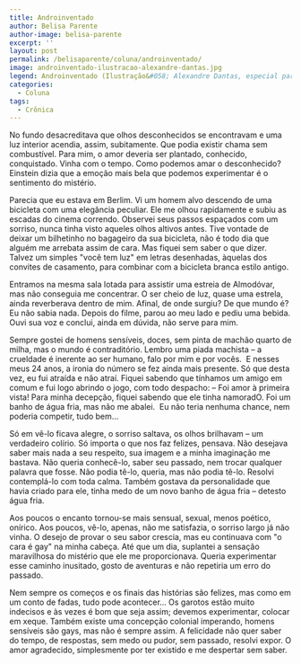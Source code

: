 ```yaml
---
title: Androinventado
author: Belisa Parente
author-image: belisa-parente
excerpt: ''
layout: post
permalink: /belisaparente/coluna/androinventado/
image: androinventado-ilustracao-alexandre-dantas.jpg
legend: Androinventado (Ilustração&#058; Alexandre Dantas, especial para a Revista Žena)
categories:
  - Coluna
tags:
  - Crônica
---
```

No fundo desacreditava que olhos desconhecidos se encontravam e uma luz interior acendia, assim, subitamente. Que podia existir chama sem combustível. Para mim, o amor deveria ser plantado, conhecido, conquistado. Vinha com o tempo. Como podemos amar o desconhecido? Einstein dizia que a emoção mais bela que podemos experimentar é o sentimento do mistério.

Parecia que eu estava em Berlim. Vi um homem alvo descendo de uma bicicleta com uma elegância peculiar. Ele me olhou rapidamente e subiu as escadas do cinema correndo. Observei seus passos espaçados com um sorriso, nunca tinha visto aqueles olhos altivos antes. Tive vontade de deixar um bilhetinho no bagageiro da sua bicicleta, não é todo dia que alguém me arrebata assim de cara. Mas fiquei sem saber o que dizer. Talvez um simples "você tem luz" em letras desenhadas, àquelas dos convites de casamento, para combinar com a bicicleta branca estilo antigo.

Entramos na mesma sala lotada para assistir uma estreia de Almodóvar, mas não conseguia me concentrar. O ser cheio de luz, quase uma estrela, ainda reverberava dentro de mim. Afinal, de onde surgiu? De que mundo é? Eu não sabia nada. Depois do filme, parou ao meu lado e pediu uma bebida. Ouvi sua voz e conclui, ainda em dúvida, não serve para mim.

Sempre gostei de homens sensíveis, doces, sem pinta de machão quarto de milha, mas o mundo é contraditório. Lembro uma piada machista – a crueldade é inerente ao ser humano, falo por mim e por vocês.  E nesses meus 24 anos, a ironia do número se fez ainda mais presente. Só que desta vez, eu fui atraída e não atraí. Fiquei sabendo que tínhamos um amigo em comum e fui logo abrindo o jogo, com todo despacho: – Foi amor à primeira vista! Para minha decepção, fiquei sabendo que ele tinha namoradO. Foi um banho de água fria, mas não me abalei.  Eu não teria nenhuma chance, nem poderia competir, tudo bem…

Só em vê-lo ficava alegre, o sorriso saltava, os olhos brilhavam – um verdadeiro colírio. Só importa o que nos faz felizes, pensava. Não desejava saber mais nada a seu respeito, sua imagem e a minha imaginação me bastava. Não queria conhecê-lo, saber seu passado, nem trocar qualquer palavra que fosse. Não podia tê-lo, queria, mas não podia tê-lo. Resolvi contemplá-lo com toda calma. Também gostava da personalidade que havia criado para ele, tinha medo de um novo banho de água fria &#8211; detesto água fria.

Aos poucos o encanto tornou-se mais sensual, sexual, menos poético, onírico. Aos poucos, vê-lo, apenas, não me satisfazia, o sorriso largo já não vinha. O desejo de provar o seu sabor crescia, mas eu continuava com "o cara é gay" na minha cabeça. Até que um dia, suplantei a sensação maravilhosa do mistério que ele me proporcionava. Queria experimentar esse caminho inusitado, gosto de aventuras e não repetiria um erro do passado.

Nem sempre os começos e os finais das histórias são felizes, mas como em um conto de fadas, tudo pode acontecer… Os garotos estão muito indecisos e às vezes é bom que seja assim; devemos experimentar, colocar em xeque. Também existe uma concepção colonial imperando, homens sensíveis são gays, mas não é sempre assim. A felicidade não quer saber do tempo, de respostas, sem medo ou pudor, sem passado, resolvi expor. O amor agradecido, simplesmente por ter existido e me despertar sem saber.